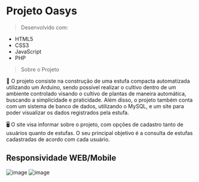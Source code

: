 # Projeto Oasys

>Desenvolvido com:
>
* HTML5
* CSS3
* JavaScript
* PHP

>Sobre o Projeto

🌱 O projeto consiste na construção de uma estufa compacta automatizada utilizando um Arduino, sendo possível realizar o cultivo dentro de um ambiente controlado visando o cultivo de plantas de maneira automática, buscando a simplicidade e praticidade. Além disso, o projeto também conta com um sistema de banco de dados, utilizando o MySQL, e um site para poder visualizar os dados registrados pela estufa.

🖥️ O site visa informar sobre o projeto, com opções de cadastro tanto de usuários quanto de estufas. O seu principal objetivo é a consulta de estufas cadastradas de acordo com cada usuário.

## Responsividade WEB/Mobile 
![image](https://github.com/MiguelNilo/CEDUP_PI_2023/assets/116851813/0d91e713-5727-4e8c-a8bc-9b6666cd9985)
![image](https://github.com/MiguelNilo/CEDUP_PI_2023/assets/116851813/012dfcb9-96b9-41fa-b40c-3c17b6ec3db2)

